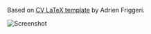 Based on [CV LaTeX template](https://github.com/afriggeri/cv) by Adrien Friggeri.

![Screenshot](https://dl.dropboxusercontent.com/u/43847830/cv.png)